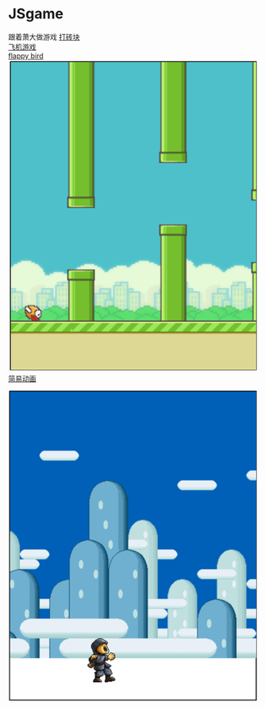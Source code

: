 # JSgame
跟着萧大做游戏
[打砖块](https://tensshinet.github.io/JSgame/block_breaker/index.html)
<br>
[飞机游戏](https://tensshinet.github.io/JSgame/plane/index.html)
<br>
[flappy bird](https://tensshinet.github.io/JSgame/flappy_bird/index.html)
![flappy_bird](flappy_bird.png)
<br>
[简易动画](https://tensshinet.github.io/JSgame/animation/index.html)

![animation](animation.png)
